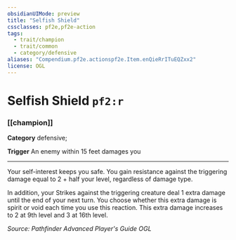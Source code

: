 ```yaml
---
obsidianUIMode: preview
title: "Selfish Shield"
cssclasses: pf2e,pf2e-action
tags:
  - trait/champion
  - trait/common
  - category/defensive
aliases: "Compendium.pf2e.actionspf2e.Item.enQieRrITuEQZxx2"
license: OGL
---
```

# Selfish Shield `pf2:r`

### [[champion]]

**Category** defensive; 




**Trigger** An enemy within 15 feet damages you

* * *

Your self-interest keeps you safe. You gain resistance against the triggering damage equal to 2 + half your level, regardless of damage type.

In addition, your Strikes against the triggering creature deal 1 extra damage until the end of your next turn. You choose whether this extra damage is spirit or void each time you use this reaction. This extra damage increases to 2 at 9th level and 3 at 16th level.

*Source: Pathfinder Advanced Player's Guide*
*OGL*